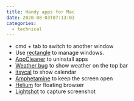 ```yaml
---
title: Handy apps for Mac
date: 2020-08-03T07:13:03
categories:
  - technical
---
```


* cmd + tab to switch to another window
* Use [rectangle](https://rectangleapp.com/) to manage windows. 
* [AppCleaner](https://freemacsoft.net/appcleaner/) to uninstall apps
* [Weather bug](https://apps.apple.com/us/app/weatherbug-weather-forecasts/id1059074180?mt=12) to show weather on the top bar
* [itsycal](https://www.mowglii.com/itsycal/) to show calendar
* [Amphetamine](https://apps.apple.com/gb/app/amphetamine/id937984704?mt=12) to keep the screen open
* [Helium](https://apps.apple.com/gb/app/helium/id1054607607?mt=12) for floating browser
* [Lightshot](https://app.prntscr.com/en/index.html) to capture screenshot

